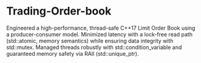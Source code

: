 # Trading-Order-book
Engineered a high-performance, thread-safe C++17 Limit Order Book using a producer-consumer model. Minimized latency with a lock-free read path (std::atomic, memory semantics) while ensuring data integrity with std::mutex. Managed threads robustly with std::condition_variable and guaranteed memory safety via RAII (std::unique_ptr).
